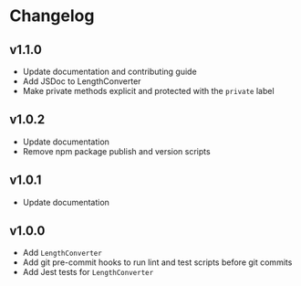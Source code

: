 # Changelog

## v1.1.0
- Update documentation and contributing guide
- Add JSDoc to LengthConverter
- Make private methods explicit and protected with the `private` label

## v1.0.2
- Update documentation
- Remove npm package publish and version scripts

## v1.0.1
- Update documentation

## v1.0.0
- Add `LengthConverter`
- Add git pre-commit hooks to run lint and test scripts before git commits
- Add Jest tests for `LengthConverter`
